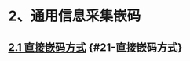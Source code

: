# 2、通用信息采集嵌码

## [2.1 直接嵌码方式](/wang-mai-qian-ma-ji-zhu-wen-dang/er-3001-tong-yong-xin-xi-cai-ji-qian-ma/21-zhi-jie-qian-ma-fang-shi.md) {#21-直接嵌码方式}




